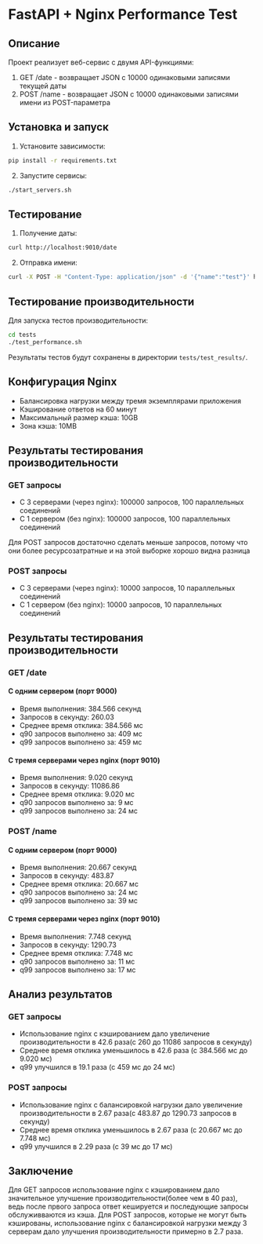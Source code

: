 # FastAPI + Nginx Performance Test

## Описание
Проект реализует веб-сервис с двумя API-функциями:
1. GET /date - возвращает JSON с 10000 одинаковыми записями текущей даты
2. POST /name - возвращает JSON с 10000 одинаковыми записями имени из POST-параметра



## Установка и запуск

1. Установите зависимости:
```bash
pip install -r requirements.txt
```

2. Запустите сервисы:
```bash
./start_servers.sh
```

## Тестирование

1. Получение даты:
```bash
curl http://localhost:9010/date
```

2. Отправка имени:
```bash
curl -X POST -H "Content-Type: application/json" -d '{"name":"test"}' http://localhost:9010/name
```

## Тестирование производительности

Для запуска тестов производительности:
```bash
cd tests
./test_performance.sh
```

Результаты тестов будут сохранены в директории `tests/test_results/`.

## Конфигурация Nginx
- Балансировка нагрузки между тремя экземплярами приложения
- Кэширование ответов на 60 минут
- Максимальный размер кэша: 10GB
- Зона кэша: 10MB

## Результаты тестирования производительности

### GET запросы
- С 3 серверами (через nginx): 100000 запросов, 100 параллельных соединений
- С 1 сервером (без nginx): 100000 запросов, 100 параллельных соединений

Для POST запросов достаточно сделать меньше запросов, потому что они более ресурсозатратные и на этой выборке хорошо видна разница

### POST запросы
- С 3 серверами (через nginx): 10000 запросов, 10 параллельных соединений
- С 1 сервером (без nginx): 10000 запросов, 10 параллельных соединений

## Результаты тестирования производительности

### GET /date

#### С одним сервером (порт 9000)
- Время выполнения: 384.566 секунд
- Запросов в секунду: 260.03
- Среднее время отклика: 384.566 мс
- q90 запросов выполнено за: 409 мс
- q99 запросов выполнено за: 459 мс

#### С тремя серверами через nginx (порт 9010)
- Время выполнения: 9.020 секунд
- Запросов в секунду: 11086.86
- Среднее время отклика: 9.020 мс
- q90 запросов выполнено за: 9 мс
- q99 запросов выполнено за: 24 мс

### POST /name

#### С одним сервером (порт 9000)
- Время выполнения: 20.667 секунд
- Запросов в секунду: 483.87
- Среднее время отклика: 20.667 мс
- q90 запросов выполнено за: 24 мс
- q99 запросов выполнено за: 39 мс

#### С тремя серверами через nginx (порт 9010)
- Время выполнения: 7.748 секунд
- Запросов в секунду: 1290.73
- Среднее время отклика: 7.748 мс
- q90 запросов выполнено за: 11 мс
- q99 запросов выполнено за: 17 мс

## Анализ результатов

### GET запросы
- Использование nginx с кэшированием дало увеличение производительности в 42.6 раза(с 260 до 11086 запросов в секунду)
- Среднее время отклика уменьшилось в 42.6 раза (с 384.566 мс до 9.020 мс)
- q99 улучшился в 19.1 раза (с 459 мс до 24 мс)

### POST запросы
- Использование nginx с балансировкой нагрузки дало увеличение производительности в 2.67 раза(с 483.87 до 1290.73 запросов в секунду)
- Среднее время отклика уменьшилось в 2.67 раза (с 20.667 мс до 7.748 мс)
- q99 улучшился в 2.29 раза (с 39 мс до 17 мс)

## Заключение
Для GET запросов использование nginx с кэшированием дало значительное улучшение производительности(более чем в 40 раз), ведь после првого запроса ответ кешируется и последующие запросы обслуживваются из кэша.
Для POST запросов, которые не могут быть кэшированы, использование nginx с балансировкой нагрузки между 3 серверам дало улучшения производительности примерно в 2.7 раза.



